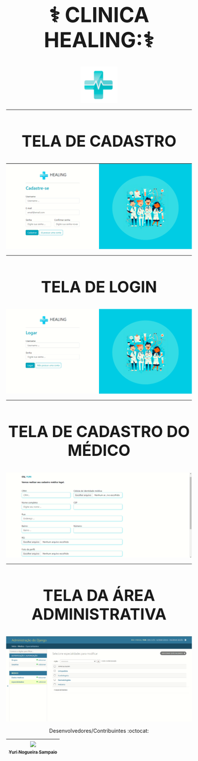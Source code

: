 # <div align="center"><h1>:medical_symbol: CLINICA HEALING::medical_symbol:</h1></div>


 <p align="center">
  <img src="templates/static/geral/img/logo.png" alt="logo" style="width: 100px;">
</p>

___

# <div align="center"><h2> TELA DE CADASTRO </h2></div>
![TELA LOGIN](img_readme/cadastrar.png)

___

# <div align="center"><h2> TELA DE LOGIN </h2></div>
![TELA LOGIN](img_readme/logar.png)
___

# <div align="center"><h2> TELA DE CADASTRO DO MÉDICO </h2></div>
![TELA LOGIN](img_readme/cadastro_medico.png)
___

# <div align="center"><h2> TELA DA ÁREA ADMINISTRATIVA </h2></div>
![TELA LOGIN](img_readme/area_administrativa.png)


 <div align="center">Desenvolvedores/Contribuintes :octocat:

| [<img src="https://avatars.githubusercontent.com/u/102839085?s=400&u=ca12d62cdc893b83486100dc979f339f05ac5865&v=4" width=115  align="center"><br><sub>Yuri Nogueira Sampaio</sub>](https://github.com/YuriSampaio10)
| :---: |

